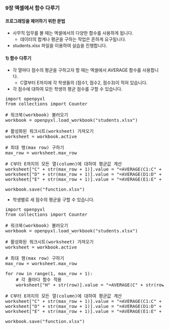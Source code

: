 ### 9장 엑셀에서 함수 다루기

#### 프로그래밍을 제어하기 위한 문법

* 사무직 업무를 볼 때는 엑셀에서의 다양한 함수를 사용하게 됩니다.
    * 데이터의 합계나 평균을 구하는 작업은 흔하게 요구됩니다.
* students.xlsx 파일을 이용하여 실습을 진행합니다.

#### 1) 함수 다루기

* 각 열마다 점수의 평균을 구하고자 할 때는 엑셀에서 AVERAGE 함수를 사용합니다.
    * C열부터 E까지에 각 학생들의 (점수1, 점수2, 점수3)이 적혀 있습니다. 
* 각 점수에 대하여 모든 학생의 평균 점수를 구할 수 있습니다.

<pre>
import openpyxl
from collections import Counter

# 워크북(workbook) 불러오기
workbook = openpyxl.load_workbook("students.xlsx")

# 활성화된 워크시트(worksheet) 가져오기
worksheet = workbook.active

# 최대 행(max row) 구하기
max_row = worksheet.max_row

# C부터 E까지의 모든 열(column)에 대하여 평균값 계산
worksheet["C" + str(max_row + 1)].value = "=AVERAGE(C1:C" + str(max_row) + ")"
worksheet["D" + str(max_row + 1)].value = "=AVERAGE(D1:D" + str(max_row) + ")"
worksheet["E" + str(max_row + 1)].value = "=AVERAGE(E1:E" + str(max_row) + ")"

workbook.save("function.xlsx")
</pre>

* 학생별로 세 점수의 평균을 구할 수 있습니다.

<pre>
import openpyxl
from collections import Counter

# 워크북(workbook) 불러오기
workbook = openpyxl.load_workbook("students.xlsx")

# 활성화된 워크시트(worksheet) 가져오기
worksheet = workbook.active

# 최대 행(max row) 구하기
max_row = worksheet.max_row

for row in range(1, max_row + 1):
    # 각 줄마다 함수 적용
    worksheet["H" + str(row)].value = "=AVERAGE(C" + str(row) + ":E" + str(row) + ")"

# C부터 E까지의 모든 열(column)에 대하여 평균값 계산
worksheet["C" + str(max_row + 1)].value = "=AVERAGE(C1:C" + str(max_row) + ")"
worksheet["D" + str(max_row + 1)].value = "=AVERAGE(D1:D" + str(max_row) + ")"
worksheet["E" + str(max_row + 1)].value = "=AVERAGE(E1:E" + str(max_row) + ")"

workbook.save("function.xlsx")
</pre>
